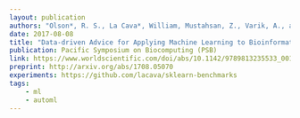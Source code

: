 ```yaml
---
layout: publication
authors: "Olson*, R. S., La Cava*, William, Mustahsan, Z., Varik, A., and Moore, J. H. "
date: 2017-08-08
title: "Data-driven Advice for Applying Machine Learning to Bioinformatics Problems"
publication: Pacific Symposium on Biocomputing (PSB)
link: https://www.worldscientific.com/doi/abs/10.1142/9789813235533_0018
preprint: http://arxiv.org/abs/1708.05070
experiments: https://github.com/lacava/sklearn-benchmarks
tags:
    - ml
    - automl 
---
```


